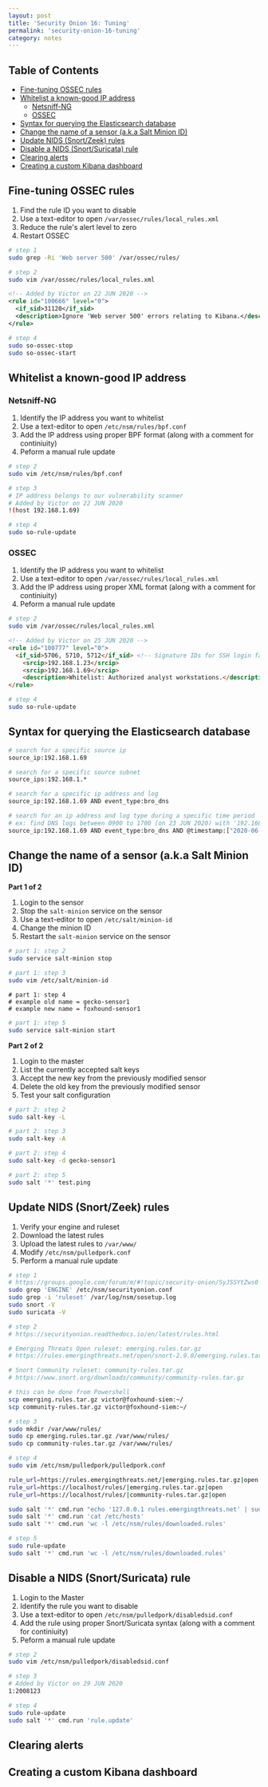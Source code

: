 ```yaml
---
layout: post
title: 'Security Onion 16: Tuning'
permalink: 'security-onion-16-tuning'
category: notes
---
```


## Table of Contents
* [Fine-tuning OSSEC rules](#fine-tuning-ossec-rules)
* [Whitelist a known-good IP address](#whitelist-a-known-good-ip-address)
  * [Netsniff-NG](#netsniff-ng)
  * [OSSEC](#ossec)
* [Syntax for querying the Elasticsearch database](#syntax-for-querying-the-elasticsearch-database)
* [Change the name of a sensor (a.k.a Salt Minion ID)](#change-the-name-of-a-sensor-aka-salt-minion-id)
* [Update NIDS (Snort/Zeek) rules](#update-nids-snortzeek-rules)
* [Disable a NIDS (Snort/Suricata) rule](#disable-a-nids-snort-rule)
* [Clearing alerts](#clearing-alerts)
* [Creating a custom Kibana dashboard](#creating-a-custom-kibana-dashboard)

## Fine-tuning OSSEC rules
1. Find the rule ID you want to disable
2. Use a text-editor to open `/var/ossec/rules/local_rules.xml`
3. Reduce the rule's alert level to zero
4. Restart OSSEC

```bash
# step 1
sudo grep -Ri 'Web server 500' /var/ossec/rules/
```
```bash
# step 2
sudo vim /var/ossec/rules/local_rules.xml
```
```xml
<!-- Added by Victor on 22 JUN 2020 -->
<rule id="100666" level="0">
  <if_sid>31120</if_sid>
  <description>Ignore 'Web server 500' errors relating to Kibana.</description>
</rule>
```
```bash
# step 4
sudo so-ossec-stop
sudo so-ossec-start
```

## Whitelist a known-good IP address
### Netsniff-NG
1. Identify the IP address you want to whitelist
2. Use a text-editor to open `/etc/nsm/rules/bpf.conf`
3. Add the IP address using proper BPF format (along with a comment for continiuity)
4. Peform a manual rule update
```bash
# step 2
sudo vim /etc/nsm/rules/bpf.conf
```
```bash
# step 3
# IP address belongs to our vulnerability scanner
# Added by Victor on 22 JUN 2020
!(host 192.168.1.69)
```
```bash
# step 4
sudo so-rule-update
```

### OSSEC
1. Identify the IP address you want to whitelist
2. Use a text-editor to open `/var/ossec/rules/local_rules.xml`
3. Add the IP address using proper XML format (along with a comment for continiuity)
4. Peform a manual rule update
```bash
# step 2
sudo vim /var/ossec/rules/local_rules.xml
```
```html
<!-- Added by Victor on 25 JUN 2020 -->
<rule id="100777" level="0">
  <if_sid>5706, 5710, 5712</if_sid> <!-- Signature IDs for SSH login failures -->
    <srcip>192.168.1.23</srcip>
    <srcip>192.168.1.69</srcip>
    <description>Whitelist: Authorized analyst workstations.</description>
</rule>
```
```bash
# step 4
sudo so-rule-update
```

## Syntax for querying the Elasticsearch database
```bash
# search for a specific source ip
source_ip:192.168.1.69

# search for a specific source subnet
source_ips:192.168.1.*

# search for a specific ip address and log
source_ip:192.168.1.69 AND event_type:bro_dns

# search for an ip address and log type during a specific time period
# ex: find DNS logs between 0900 to 1700 (on 23 JUN 2020) with '192.168.1.69' as the query source
source_ip:192.168.1.69 AND event_type:bro_dns AND @timestamp:["2020-06-23T09:00" TO "2020-06-23T17:00"]
```

## Change the name of a sensor (a.k.a Salt Minion ID)
**Part 1 of 2**
1. Login to the sensor
2. Stop the `salt-minion` service on the sensor
3. Use a text-editor to open `/etc/salt/minion-id`
4. Change the minion ID 
5. Restart the `salt-minion` service on the sensor
```bash
# part 1: step 2
sudo service salt-minion stop
``` 
```bash
# part 1: step 3
sudo vim /etc/salt/minion-id
```
```
# part 1: step 4
# example old name = gecko-sensor1
# example new name = foxhound-sensor1
```
```bash
# part 1: step 5
sudo service salt-minion start
```
**Part 2 of 2**
1. Login to the master
2. List the currently accepted salt keys
3. Accept the new key from the previously modified sensor
4. Delete the old key from the previously modified sensor
5. Test your salt configuration
```bash
# part 2: step 2
sudo salt-key -L
```
```bash
# part 2: step 3
sudo salt-key -A
```
```bash
# part 2: step 4
sudo salt-key -d gecko-sensor1
```
```bash
# part 2: step 5
sudo salt '*' test.ping
```

## Update NIDS (Snort/Zeek) rules
1. Verify your engine and ruleset
2. Download the latest rules
3. Upload the latest rules to `/var/www/`
4. Modify `/etc/nsm/pulledpork.conf`
5. Perform a manual rule update
```bash
# step 1
# https://groups.google.com/forum/m/#!topic/security-onion/SyJSSYtZws0
sudo grep 'ENGINE' /etc/nsm/securityonion.conf
sudo grep -i 'ruleset' /var/log/nsm/sosetup.log 
sudo snort -V
sudo suricata -V
```
```bash
# step 2
# https://securityonion.readthedocs.io/en/latest/rules.html
```
```bash
# Emerging Threats Open ruleset: emerging.rules.tar.gz
# https://rules.emergingthreats.net/open/snort-2.9.0/emerging.rules.tar.gz
```
```bash
# Snort Community ruleset: community-rules.tar.gz
# https://www.snort.org/downloads/community/community-rules.tar.gz
```
```bash
# this can be done from Powershell
scp emerging.rules.tar.gz victor@foxhound-siem:~/
scp community-rules.tar.gz victor@foxhound-siem:~/
```
```bash
# step 3
sudo mkdir /var/www/rules/
sudo cp emerging.rules.tar.gz /var/www/rules/ 
sudo cp community-rules.tar.gz /var/www/rules/
```
```bash
# step 4
sudo vim /etc/nsm/pulledpork/pulledpork.conf
```
```bash
rule_url=https://rules.emergingthreats.net/|emerging.rules.tar.gz|open
rule_url=https://localhost/rules/|emerging.rules.tar.gz|open
rule_url=https://localhost/rules/|community-rules.tar.gz|open
```
```bash
sudo salt '*' cmd.run "echo '127.0.0.1 rules.emergingthreats.net' | sudo tee -a /etc/hosts"
sudo salt '*' cmd.run 'cat /etc/hosts'
sudo salt '*' cmd.run 'wc -l /etc/nsm/rules/downloaded.rules'
```
```bash
# step 5
sudo rule-update
sudo salt '*' cmd.run 'wc -l /etc/nsm/rules/downloaded.rules'
```

## Disable a NIDS (Snort/Suricata) rule
1. Login to the Master
2. Identify the rule you want to disable
3. Use a text-editor to open `/etc/nsm/pulledpork/disabledsid.conf`
4. Add the rule using proper Snort/Suricata syntax (along with a comment for continiuity)
5. Peform a manual rule update
```bash
# step 2
sudo vim /etc/nsm/pulledpork/disabledsid.conf
```
```bash
# step 3
# Added by Victor on 29 JUN 2020
1:2008123
```
```bash
# step 4
sudo rule-update
sudo salt '*' cmd.run 'rule.update'
```

## Clearing alerts

## Creating a custom Kibana dashboard
